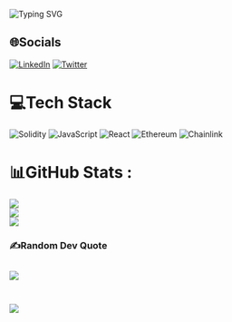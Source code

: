 ![Typing SVG](https://readme-typing-svg.herokuapp.com?color=%234CBB17&size=30&duration=4000&vCenter=true&width=700&height=60&lines=gm+world!;My+name+is+Pouriya.;I+am+Project+Manager.;Let's+build+together!)
## 🌐Socials
[![LinkedIn](https://img.shields.io/badge/linkedin-%230077B5.svg?style=for-the-badge&logo=linkedin&logoColor=white)](https://www.linkedin.com/in/pourija-h-105316183/) [![Twitter](https://img.shields.io/badge/Twitter-%231DA1F2.svg?style=for-the-badge&logo=Twitter&logoColor=white)](https://twitter.com/Pouriya_o)
# 💻Tech Stack
![Solidity](https://img.shields.io/badge/Solidity-%23363636.svg?style=for-the-badge&logo=solidity&logoColor=white) ![JavaScript](https://img.shields.io/badge/javascript-%23323330.svg?style=for-the-badge&logo=javascript&logoColor=%23F7DF1E) ![React](https://img.shields.io/badge/react-%2320232a.svg?style=for-the-badge&logo=react&logoColor=%2361DAFB) ![Ethereum](https://img.shields.io/badge/Ethereum-3C3C3D?style=for-the-badge&logo=Ethereum&logoColor=white) ![Chainlink](https://img.shields.io/badge/Chainlink-375BD2?style=for-the-badge&logo=Chainlink&logoColor=white)

# 📊GitHub Stats :
![](https://github-readme-stats.vercel.app/api?username=PouriyaHos&theme=blue-green&hide_border=false&include_all_commits=true&count_private=true)<br/>
![](https://github-readme-streak-stats.herokuapp.com/?user=PouriyaHos&theme=blue-green&hide_border=false)<br/>
![](https://github-readme-stats.vercel.app/api/top-langs/?username=PouriyaHos&theme=blue-green&hide_border=false&include_all_commits=true&count_private=true&layout=compact)
### ✍️Random Dev Quote
![](https://quotes-github-readme.vercel.app/api?type=horizontal&theme=merko)<br/><br/>
---
![](https://visitcount.itsvg.in/api?id=PouriyaHos&icon=0&color=3)
